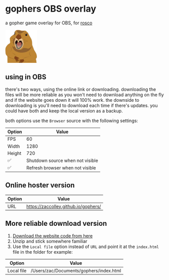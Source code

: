 # gophers OBS overlay

a gopher game overlay for OBS, for [rosco](https://www.twitch.tv/roscomcc)

<img src="gopher.png" alt="A gopher" width="100px" />

## using in OBS

there's two ways, using the online link or downloading. downloading the files will be more reliable as you won't need to download anything on the fly and if the website goes down it will 100% work. the downside to downloading is you'll need to download each time if there's updates. you could have both and keep the local version as a backup.

both options use the `Browser` source with the following settings:

|Option|Value|
|-|-|
|FPS|60|
|Width|1280|
|Height|720|
|✅|Shutdown source when not visible|
|✅|Refresh browser when not visible|

## Online hoster version

|Option|Value|
|-|-|
|URL|https://zaccolley.github.io/gophers/|

## More reliable download version

1. [Download the website code from here](https://github.com/zaccolley/gophers/archive/main.zip)
2. Unzip and stick somewhere familiar
3. Use the `Local file` option instead of `URL` and point it at the `index.html` file in the folder for example:
  
  |Option|Value|
  |-|-|
  |Local file|/Users/zac/Documents/gophers/index.html|
